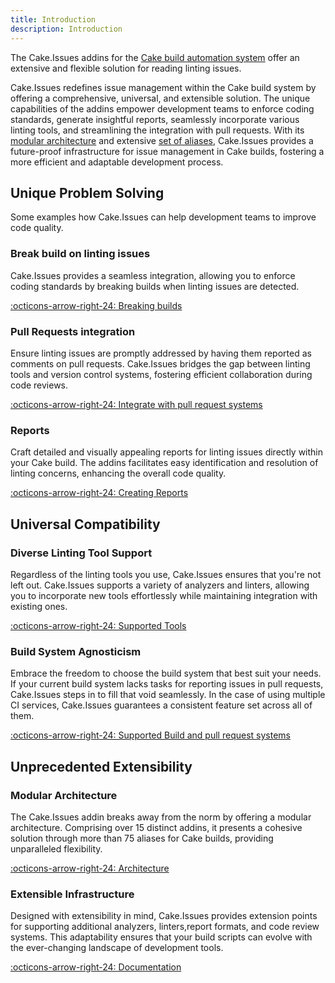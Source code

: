 ```yaml
---
title: Introduction
description: Introduction
---
```


The Cake.Issues addins for the [Cake build automation system](https://cakebuild.net)
offer an extensive and flexible solution for reading linting issues.

Cake.Issues redefines issue management within the Cake build system by offering a comprehensive, universal, and extensible solution.
The unique capabilities of the addins empower development teams to enforce coding standards, generate insightful reports,
seamlessly incorporate various linting tools, and streamlining the integration with pull requests.
With its [modular architecture] and extensive [set of aliases](https://cakebuild.net/extensions/cake-issues/),
Cake.Issues provides a future-proof infrastructure for issue management in Cake builds,
fostering a more efficient and adaptable development process.

## Unique Problem Solving

Some examples how Cake.Issues can help development teams to improve code quality.

### Break build on linting issues

Cake.Issues provides a seamless integration, allowing you to enforce coding standards by breaking builds when linting issues are detected.

[:octicons-arrow-right-24: Breaking builds](usage/breaking-builds/breaking-builds.md)

### Pull Requests integration

Ensure linting issues are promptly addressed by having them reported as comments on pull requests.
Cake.Issues bridges the gap between linting tools and version control systems, fostering efficient collaboration during code reviews.

[:octicons-arrow-right-24: Integrate with pull request systems](pull-request-systems/index.md)

### Reports

Craft detailed and visually appealing reports for linting issues directly within your Cake build.
The addins facilitates easy identification and resolution of linting concerns, enhancing the overall code quality.

[:octicons-arrow-right-24: Creating Reports](report-formats/index.md)

## Universal Compatibility

### Diverse Linting Tool Support

Regardless of the linting tools you use, Cake.Issues ensures that you're not left out.
Cake.Issues supports a variety of analyzers and linters, allowing you to incorporate new tools effortlessly
while maintaining integration with existing ones.

[:octicons-arrow-right-24: Supported Tools](supported-tools.md)

### Build System Agnosticism

Embrace the freedom to choose the build system that best suit your needs.
If your current build system lacks tasks for reporting issues in pull requests, Cake.Issues steps in to fill that void seamlessly.
In the case of using multiple CI services, Cake.Issues guarantees a consistent feature set across all of them.

[:octicons-arrow-right-24: Supported Build and pull request systems](pull-request-systems/index.md)

## Unprecedented Extensibility

### Modular Architecture

The Cake.Issues addin breaks away from the norm by offering a modular architecture.
Comprising over 15 distinct addins, it presents a cohesive solution through more than 75 aliases for Cake builds,
providing unparalleled flexibility.

[:octicons-arrow-right-24: Architecture](how-cake-issues-works/index.md)

### Extensible Infrastructure

Designed with extensibility in mind, Cake.Issues provides extension points for supporting additional
analyzers, linters,report formats, and code review systems.
This adaptability ensures that your build scripts can evolve with the ever-changing landscape of development tools.

[:octicons-arrow-right-24: Documentation](extending/index.md)

[modular architecture]: how-cake-issues-works/index.md
